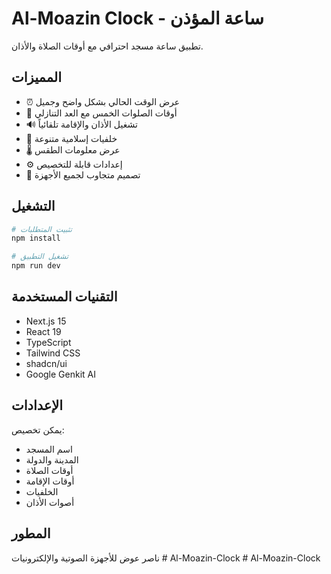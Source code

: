 # Al-Moazin Clock - ساعة المؤذن

تطبيق ساعة مسجد احترافي مع أوقات الصلاة والأذان.

## المميزات

- ⏰ عرض الوقت الحالي بشكل واضح وجميل
- 🕌 أوقات الصلوات الخمس مع العد التنازلي
- 🔊 تشغيل الأذان والإقامة تلقائياً
- 🌅 خلفيات إسلامية متنوعة
- 🌡️ عرض معلومات الطقس
- ⚙️ إعدادات قابلة للتخصيص
- 📱 تصميم متجاوب لجميع الأجهزة

## التشغيل

```bash
# تثبيت المتطلبات
npm install

# تشغيل التطبيق
npm run dev
```

## التقنيات المستخدمة

- Next.js 15
- React 19
- TypeScript
- Tailwind CSS
- shadcn/ui
- Google Genkit AI

## الإعدادات

يمكن تخصيص:
- اسم المسجد
- المدينة والدولة
- أوقات الصلاة
- أوقات الإقامة
- الخلفيات
- أصوات الأذان

## المطور

ناصر عوض للأجهزة الصوتية والإلكترونيات
#   A l - M o a z i n - C l o c k  
 #   A l - M o a z i n - C l o c k  
 